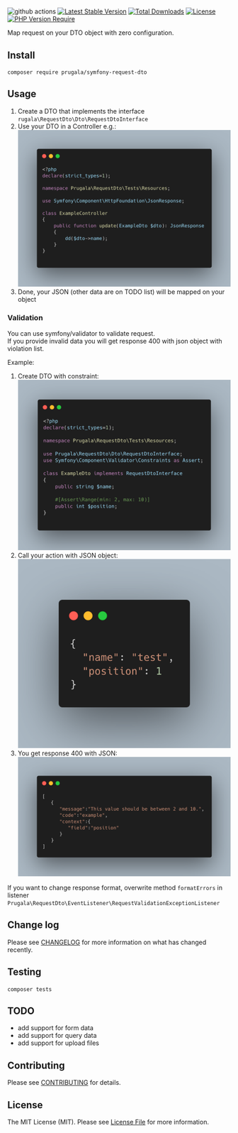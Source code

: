 # 

![github actions](https://github.com/prugala/symfony-request-dto/actions/workflows/tests.yml/badge.svg)
[![Latest Stable Version](http://poser.pugx.org/prugala/symfony-request-dto/v)](https://packagist.org/packages/prugala/symfony-request-dto)
[![Total Downloads](http://poser.pugx.org/prugala/symfony-request-dto/downloads)](https://packagist.org/packages/prugala/symfony-request-dto)
[![License](http://poser.pugx.org/prugala/symfony-request-dto/license)](https://packagist.org/packages/prugala/symfony-request-dto)
[![PHP Version Require](http://poser.pugx.org/prugala/symfony-request-dto/require/php)](https://packagist.org/packages/prugala/symfony-request-dto)

Map request on your DTO object with zero configuration.
## Install

```shell
composer require prugala/symfony-request-dto
```

## Usage

1. Create a DTO that implements the interface `rugala\RequestDto\Dto\RequestDtoInterface`
2. Use your DTO in a Controller e.g.:
   ![Controller](docs/controller.png)
3. Done, your JSON (other data are on TODO list) will be mapped on your object

### Validation
You can use symfony/validator to validate request.  
If you provide invalid data you will get response 400 with json object with violation list.  

Example:
1. Create DTO with constraint:
   ![DTO](docs/dto.png)
2. Call your action with JSON object:
   ![JSON](docs/json.png)
3. You get response 400 with JSON:
   ![JSON](docs/json_response.png)

If you want to change response format, overwrite method `formatErrors` in listener `Prugala\RequestDto\EventListener\RequestValidationExceptionListener`

## Change log

Please see [CHANGELOG](CHANGELOG.md) for more information on what has changed recently.

## Testing

```shell
composer tests
```

## TODO
- add support for form data
- add support for query data
- add support for upload files

## Contributing

Please see [CONTRIBUTING](.github/CONTRIBUTING.md) for details.

## License

The MIT License (MIT). Please see [License File](LICENSE.md) for more information.
